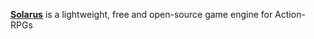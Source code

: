 [**Solarus**](https://solarus-games.org/) is a lightweight, free and open-source game engine for Action-RPGs
